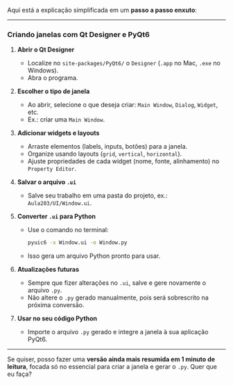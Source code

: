 Aqui está a explicação simplificada em um **passo a passo enxuto**:

---

### Criando janelas com Qt Designer e PyQt6

1. **Abrir o Qt Designer**

   * Localize no `site-packages/PyQt6/` o `Designer` (`.app` no Mac, `.exe` no Windows).
   * Abra o programa.

2. **Escolher o tipo de janela**

   * Ao abrir, selecione o que deseja criar: `Main Window`, `Dialog`, `Widget`, etc.
   * Ex.: criar uma `Main Window`.

3. **Adicionar widgets e layouts**

   * Arraste elementos (labels, inputs, botões) para a janela.
   * Organize usando layouts (`grid`, `vertical`, `horizontal`).
   * Ajuste propriedades de cada widget (nome, fonte, alinhamento) no `Property Editor`.

4. **Salvar o arquivo `.ui`**

   * Salve seu trabalho em uma pasta do projeto, ex.: `Aula203/UI/Window.ui`.

5. **Converter `.ui` para Python**

   * Use o comando no terminal:

     ```bash
     pyuic6 -x Window.ui -o Window.py
     ```
   * Isso gera um arquivo Python pronto para usar.

6. **Atualizações futuras**

   * Sempre que fizer alterações no `.ui`, salve e gere novamente o arquivo `.py`.
   * Não altere o `.py` gerado manualmente, pois será sobrescrito na próxima conversão.

7. **Usar no seu código Python**

   * Importe o arquivo `.py` gerado e integre a janela à sua aplicação PyQt6.

---

Se quiser, posso fazer uma **versão ainda mais resumida em 1 minuto de leitura**, focada só no essencial para criar a janela e gerar o `.py`. Quer que eu faça?
